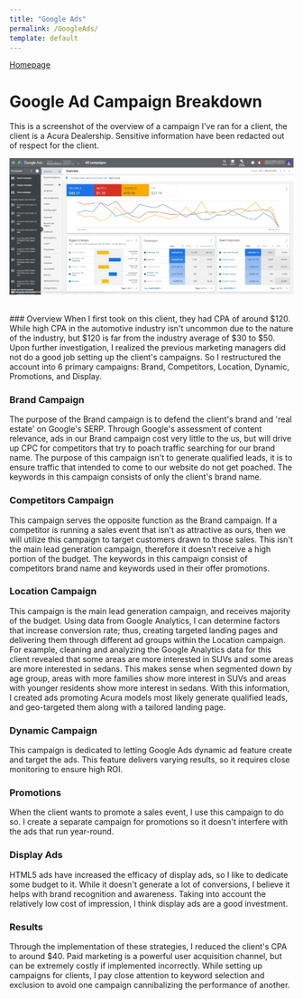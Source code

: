 ```yaml
---
title: "Google Ads"
permalink: /GoogleAds/
template: default
---
```

[Homepage](https://brandenmoo.github.io/)

# Google Ad Campaign Breakdown
This is a screenshot of the overview of a campaign I've ran for a client, the client is a Acura Dealership. Sensitive information have been redacted out of respect for the client. <br>

![Image1](images/GoogleAds/GoogleAds.png)

<br>
### Overview
When I first took on this client, they had CPA of around $120. While high CPA in the automotive industry isn't uncommon due to the nature of the industry, but $120 is far from the industry average of $30 to $50. Upon further investigation, I realized the previous marketing managers did not do a good job setting up the client's campaigns. So I restructured the account into 6 primary campaigns: Brand, Competitors, Location, Dynamic, Promotions, and Display. 

### Brand Campaign
The purpose of the Brand campaign is to defend the client's brand and 'real estate' on Google's SERP. Through Google's assessment of content relevance, ads in our Brand campaign cost very little to the us, but will drive up CPC for competitors that try to poach traffic searching for our brand name. The purpose of this campaign isn't to generate qualified leads, it is to ensure traffic that intended to come to our website do not get poached. The keywords in this campaign consists of only the client's brand name. 

### Competitors Campaign
This campaign serves the opposite function as the Brand campaign. If a competitor is running a sales event that isn't as attractive as ours, then we will utilize this campaign to target customers drawn to those sales. This isn't the main lead generation campaign, therefore it doesn't receive a high portion of the budget. The keywords in this campaign consist of competitors brand name and keywords used in their offer promotions. 

### Location Campaign
This campaign is the main lead generation campaign, and receives majority of the budget. Using data from Google Analytics, I can determine factors that increase conversion rate; thus, creating targeted landing pages and delivering them through different ad groups within the Location campaign. For example, cleaning and analyzing the Google Analytics data for this client revealed that some areas are more interested in SUVs and some areas are more interested in sedans. This makes sense when segmented down by age group, areas with more families show more interest in SUVs and areas with younger residents show more interest in sedans. With this information, I created ads promoting Acura models most likely generate qualified leads, and geo-targeted them along with a tailored landing page. 

### Dynamic Campaign 
This campaign is dedicated to letting Google Ads dynamic ad feature create and target the ads. This feature delivers varying results, so it requires close monitoring to ensure high ROI. 

### Promotions
When the client wants to promote a sales event, I use this campaign to do so. I create a separate campaign for promotions so it doesn't interfere with the ads that run year-round. 

### Display Ads
HTML5 ads have increased the efficacy of display ads, so I like to dedicate some budget to it. While it doesn't generate a lot of conversions, I believe it helps with brand recognition and awareness. Taking into account the relatively low cost of impression, I think display ads are a good investment. 

### Results
Through the implementation of these strategies, I reduced the client's CPA to around $40. Paid marketing is a powerful user acquisition channel, but can be extremely costly if implemented incorrectly. While setting up campaigns for clients, I pay close attention to keyword selection and exclusion to avoid one campaign cannibalizing  the performance of another. 
